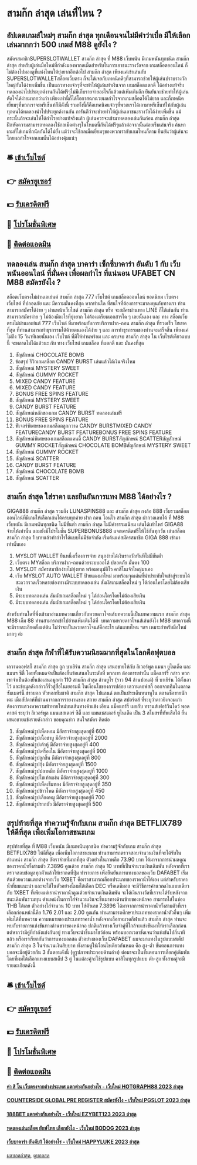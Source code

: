 # สามก๊ก ล่าสุด เล่นที่ไหน ?
## อัปเดตเกมส์ใหม่ๆ สามก๊ก ล่าสุด ทุกเดือนจนไม่มีคำว่าเบื่อ มีให้เลือกเล่นมากกว่า 500 เกมส์ M88 ดูยังไง ?
สมัครสมาชิกSUPERSLOTWALLET สามก๊ก ล่าสุด ที่ M88 เว็บพนัน มีเกมพนันทุกชนิด สามก๊ก ล่าสุด สำหรับผู้เล่นมือใหม่ที่กำลังมองหากลเม็ดสำหรับในการเอาชนะรางวัลจาก เกมสล็อตออนไลน์ ก็ไม่ต้องไปมองดูที่แห่งไหนให้ยุ่งยากอีกต่อไป สามก๊ก ล่าสุด เพียงแค่เข้าเล่นกับ SUPERSLOTWALLETสล็อตเว็บตรง ก็จะได้เจอกับเทคนิคดีๆที่สามารถช่วยให้ผู้เล่นปราบรางวัลใหญ่กันได้ง่ายเพิ่มขึ้น เป็นแถวทางแจ๋วๆที่จะทำให้ผู้เล่นทำเงินจาก เกมสล็อตแตกดี ได้อย่างแท้จริง ทดลองนำไปประยุกต์งานกันได้ฟรีๆไม่มีเก็บรายจ่ายอะไรก็แล้วแต่เพิ่มเติมอีก ยืนยันจะช่วยทำให้ผู้เล่นตัดใจได้ง่ายมากกว่าเก่า เพียงเท่านี้ก็ได้โอกาสฉกฉวยผลกำไรจากเกมสล็อตได้ไม่ยาก และก็เทคนิคเยี่ยมๆที่พวกเราจะพรีเซ็นท์ก็มีดังนี้
รวมทั้งนี้ก็คือเทคนิคแจ๋วๆที่พวกเราได้เอามาพรีเซ็นท์ให้กับผู้เล่นทุกคนได้ทดลองนำไปประยุกต์งานกัน การันตีว่าจะช่วยทำให้ผู้เล่นเอาชนะรางวัลได้ง่ายเพิ่มขึ้น แม้กระนั้นถ้าจะเล่นให้ได้กำไรอย่างแท้จริงแล้ว ผู้เล่นควรจะเข้ามาทดลองเล่นกันก่อน สามก๊ก ล่าสุด ฝึกหัดความสามารถทดลองใช้กลเม็ดต่างๆในโหมดนี้กันได้ฟรีๆแล้วต่อจากนั้นค่อยเริ่มเล่นจริง ค้นหาเกมที่ใช่เกมที่ถนัดกันได้ไม่ยั้ง แม้ว่าจะใช้กลเม็ดเยี่ยมๆของพวกเรากับเกมไหนก็ตาม ยืนยันว่าผู้เล่นจะโกยผลกำไรจากเกมนั้นได้อย่างคุ้มแน่ๆ

## 🛎 [เข้าเว็บไซต์](https://bit.ly/3SdLNi2)
## 👉 [สมัครยูเซอร์](https://bit.ly/3SdLNi2)
## 💵 [รับเครดิตฟรี](https://bit.ly/3dyRKHj)
## 👑 [โปรโมชั่นพิเศษ](https://bit.ly/3dyRKHj)
## 📱 [ติดต่อแอดมิน](https://bit.ly/3dyRKHj)

## ทดลองเล่น สามก๊ก ล่าสุด บาคาร่า เซ็กซี่บาคาร่า อันดับ 1 กับ เว็บพนันออนไลน์ ที่มั่นคง เพื่อผลกำไร ที่แน่นอน UFABET CN M88 สมัครยังไง ?
สล็อตเว็บตรงไม่ผ่านเอเย่นต์ สามก๊ก ล่าสุด 777 เว็บไซต์ เกมสล็อตออนไลน์ ยอดนิยม เว็บตรง เว็บไซต์ ที่ปลอดภัย และ มีความมั่นคงที่สุด หากท่านใด ที่สนใจที่ต้องการจะมาลงทุนกับทางเรา ท่านสามารถสมัครได้ง่าย ๆ ผ่านหน้าเว็บไซต์ สามก๊ก ล่าสุด หรือ จะสมัครผ่านทาง LINE ก็ได้เช่นกัน ท่านสามารถสมัครง่าย ๆ ไม่ต้องมีอะไรที่ยุ่งยาก ไม่ต้องเตรียมเอกสารใด ๆ เลยนั้นเอง และ ทาง สล็อตเว็บตรงไม่ผ่านเอเย่นต์ 777 เว็บไซต์ ที่มาพร้อมกับการบริการฝาก-ถอน สามก๊ก ล่าสุด ที่รวดเร็ว ไฮเทค ที่สุด ที่ท่านสามารถทำธุรกรรมได้ด้วยตนเองได้ง่าย ๆ และ การทำธุรกรรมของท่านจะเสร็จสิ้น เพียงแค่ไม่ถึง 15 วินาทีเลยนั้นเอง เว็บไซต์ ที่มีให้ท่านพร้อม และ ครบจบ สามก๊ก ล่าสุด ใน เว็บไซต์เดียวแบบนี้ จะพลาดไม่ได้แล้วนะ กับ ทาง เว็บไซต์ เกมสล็อต ที่แตกดี และ มั่นคงที่สุด
1. สัญลักษณ์ CHOCOLATE BOMB
2. ข้อสรุป รีวิวเกมสล็อต CANDY BURST เล่นแล้วได้เงินจริงไหม
3. สัญลักษณ์ MYSTERY SWEET
4. สัญลักษณ์ GUMMY ROCKET
5. MIXED CANDY FEATURE
6. MIXED CANDY FEATURE
7. BONUS FREE SPINS FEATURE
8. สัญลักษณ์ MYSTERY SWEET
9. CANDY BURST FEATURE
10. สัญลักษณ์หลักของเกม CANDY BURST ทดลองเล่นฟรี
11. BONUS FREE SPINS FEATURE
12. ฟีเจอร์พิเศษของเกมสล็อตลูกกวาด CANDY BURSTMIXED CANDY FEATURECANDY BURST FEATUREBONUS FREE SPINS FEATURE
13. สัญลักษณ์พิเศษของเกมสล็อตแคนดี้ CANDY BURSTสัญลักษณ์ SCATTERสัญลักษณ์ GUMMY ROCKETสัญลักษณ์ CHOCOLATE BOMBสัญลักษณ์ MYSTERY SWEET
14. สัญลักษณ์ GUMMY ROCKET
15. สัญลักษณ์ SCATTER
16. CANDY BURST FEATURE
17. สัญลักษณ์ CHOCOLATE BOMB
18. สัญลักษณ์ SCATTER

## สามก๊ก ล่าสุด ใส่ราคา และยืนยันการแทง M88 ได้อย่างไร ?
GIGA888 สามก๊ก ล่าสุด รวมถึง LUNASPINS88 และ สามก๊ก ล่าสุด กงล้อ 888 เว็บรวมสล็อตออนไลน์ที่มีเกมให้เลือกเล่นได้ครบทุกค่าย ฝาก ถอน โอนไว สามก๊ก ล่าสุด ฝากวอเลทได้ ที่ M88 เว็บพนัน มีเกมพนันทุกชนิด ไม่มีขั้นต่ำ สามก๊ก ล่าสุด ไม่มีค่าธรรมเนียม เล่นได้เท่าไหร่ GIGA88 จ่ายให้เท่านั้น แถมยังมีโปรโมชั่น SUPERBONUS888 แจกเครดิตฟรีให้ใช้กันทุกวัน เล่นสล็อต สามก๊ก ล่าสุด 1 บาทแล้วทำกำไรได้แบบไม่มีข้อจำกัด เริ่มต้นแค่สมัครสมาชิก GIGA 888 เข้ามาเท่านั้นเอง
1. MYSLOT WALLET ยืนหนึ่งเรื่องการจ่าย สนุกง่ายได้เงินรางวัลทันทีไม่มีขั้นต่ำ
2. เว็บตรง MYสล็อต บริการฝาก-ถอนด้วยระบบออโต้ ปลอดภัย มั่นคง 100
3. MYSLOT สมัครสมาชิกง่ายไม่ยุ่งยาก พร้อมอนุมัติไว คาสิโนเจ้าใหญ่มาเอง
4. เว็บ MYSLOT AUTO WALLET ป้ายแดงมาใหม่ มาพร้อมจุดเด่นที่น่าประทับใจเข้าสู่ระบบได้สะดวกรวดเร็วหลายช่องทางมีระบบทดลองเล่น สัมผัสเกมสล็อตใหม่ ๆ ได้ก่อนใครโดยไม่ต้องเสียเงิน
5. มีระบบทดลองเล่น สัมผัสเกมสล็อตใหม่ ๆ ได้ก่อนใครโดยไม่ต้องเสียเงิน
6. มีระบบทดลองเล่น สัมผัสเกมสล็อตใหม่ ๆ ได้ก่อนใครโดยไม่ต้องเสียเงิน

สำหรับท่านใดที่พึ่งเข้ามาอ่านบทความเกี่ยวกับหวยดาวโจนส์บทความนี้เป็นบทความแรก สามก๊ก ล่าสุด M88 เอ็ม 88 ท่านสามารถเข้าไปอ่านเพิ่มเติมได้ที่  บทความหวยดาวโจนส์เล่นยังไง M88 บทความนี้จะมีรายละเอียดตั้งแต่ต้น ไม่ว่าจะเป็นหวยดาวโจนส์คืออะไร เล่นแบบไหน ฯลฯ เหมาะสำหรับมือใหม่มากๆ ค่ะ

## สามก๊ก ล่าสุด กีฬาที่ได้รับความนิยมมากที่สุดในโลกคือฟุตบอล
เลวานดอฟสกี้ สามก๊ก ล่าสุด ถูก บาเยิร์น สามก๊ก ล่าสุด เสนอขายให้กับ ลิเวอร์พูล แมนฯ ยูไนเต็ด และ แมนฯ ซิตี้ โดยทั้งหมดจำเป็นต้องยื่นข้อเสนอในระดับที่ พวกเขา ต้องการเท่านั้น แม็คแกร์รี่ กล่าว
พวกเขาจำเป็นต้องยื่นข้อเสนอมูลค่า 110 สามก๊ก ล่าสุด ล้านยูโร (ราว 94 ล้านปอนด์) ที่ บาเยิร์น ได้ตั้งเอาไว้ และข้อมูลดังกล่าวก็รั่วสู่สื่อในเยอรมนี ในเงื่อนไขของการปล่อย เลวานดอฟสกี้ ออกจากทีมในตลาดซัมเมอร์นี้
ข่าวบอล หัวหอกทีมชาติ สามก๊ก ล่าสุด โปแลนด์ ตกเป็นประเด็นหนาหูใน ตลาดซื้อขายนักเตะ เมื่อสัปดาห์ที่ผ่านมาจากการรายงานของ สกาย สามก๊ก ล่าสุด สปอร์ตส์ ที่ระบุว่าดาวยิงจอมเก๋าต้องการแสวงหาความท้าทายใหม่บนเส้นทางค้าแข้ง
เอียน แม็คแกร์รี่ เผยกับ ทรานส์เฟอร์วินโดว์ พอดคาสต์ ระบุว่า ลิเวอร์พูล แมนเชสเตอร์ ซิตี้ และ แมนเชสเตอร์ ยูไนเต็ด เป็น 3 สโมสรที่ทัพเสือใต้ ยื่นเสนอขายแข้งรายดังกล่าว
ขอบคุณข่าว
สนใจสมัคร ติดต่อ
1. สัญลักษณ์รูปเห็ดหอม มีอัตราจ่ายสูงสุดอยู่ที่ 600
2. สัญลักษณ์รูปเนื้อชาบู มีอัตราจ่ายสูงสุดอยู่ที่ 2000
3. สัญลักษณ์รูปเต้าหู้ มีอัตราจ่ายสูงสุดอยู่ที่ 400
4. สัญลักษณ์รูปเครื่องใน มีอัตราจ่ายสูงสุดอยู่ที่ 900
5. สัญลักษณ์รูปลูกชิ้น มีอัตราจ่ายสูงสุดอยู่ที่ 800
6. สัญลักษณ์รูปกุ้ง มีอัตราจ่ายสูงสุดอยู่ที่ 1500
7. สัญลักษณ์รูปปลาหมึก มีอัตราจ่ายสูงสุดอยู่ที่ 1000
8. สัญลักษณ์รูปไชเท้าแผ่น มีอัตราจ่ายสูงสุดอยู่ที่ 300
9. สัญลักษณ์รูปเห็ดเข็มทอง มีอัตราจ่ายสูงสุดอยู่ที่ 350
10. สัญลักษณ์รูปข้าวโพด มีอัตราจ่ายสูงสุดอยู่ที่ 450
11. สัญลักษณ์รูปเลือดหมู มีอัตราจ่ายสูงสุดอยู่ที่ 700
12. สัญลักษณ์รูปรากบัว มีอัตราจ่ายสูงสุดอยู่ที่ 500

## สรุปท้ายที่สุด ทำความรู้จักกับเกม สามก๊ก ล่าสุด BETFLIX789 ให้ดีที่สุด เพื่อเพิ่มโอกาสชนะเกม
สรุปท้ายที่สุด ที่ M88 เว็บพนัน มีเกมพนันทุกชนิด ทำความรู้จักกับเกม สามก๊ก ล่าสุด BETFLIX789 ให้ดีที่สุด เพื่อเพิ่มโอกาสชนะเกม ท่านสามารถตรวจสอบจำนวนเงินที่จะได้รับในตำแหน่ง สามก๊ก ล่าสุด อัตราจ่ายที่มากที่สุด ตัวอย่างในภาพคือ 73.90 บาท ได้มาจากการนำผลคูณของราคาน้ำทั้งสามตัว 7.3896 คูณด้วย สามก๊ก ล่าสุด 10 บาทที่เป็นจำนวนเงินเดิมพัน หลังจากที่เราตรวจสอบข้อมูลทุกตัวแล้วให้เรากดที่ปุ่ม ทำรายการ เพื่อยืนยันการแทงบอลของเว็บ DAFABET
เริ่มต้นด้วยความแตกต่างจากเว็บ 1XBET คือเราสามารถเลือกประเภทของราคาน้ำได้เอง แต่สำหรับราคาน้ำที่ผมแนะนำ และจะใช้ในตัวอย่างนี้ผมได้เลือก DEC หรือเดซิมอล จะมีวิธีการคำนวณเงินแบบเดียวกับ 1XBET ที่เพียงแค่เรานำราคาน้ำคูณด้วยจำนวนเงินเดิมพัน จะได้เงินรางวัลที่เราจะได้รับหลังจากชนะเดิมพันรวมทุน
ตำแหน่งในการใส่จำนวนเงินจะขึ้นมาทางด้านซ้ายของหน้าจอ สามารถใส่ในช่อง THB ได้เลย ตัวอย่างใส่จำนวน 10 บาท ใส่ตัวเลข 7.3896 ได้มาจากการนำราคาน้ำทั้งสามตัวที่เราเลือกก่อนหน้านี้คือ 1.76 2.01 และ 2.00 คูณกัน
ท่านสามารถศึกษาประเภทของราคาน้ำตัวอื่นๆ เพิ่มเติมได้ที่บทความ ความหมายของประเภทราคาน้ำ
หลังจากเลือกหมวดกีฬาแล้ว สามก๊ก ล่าสุด ท่านจะพบกับรายการแข่งขันทางด้านขวาของหน้าจอ ปกติแล้วทางเว็บจำคู่ที่ใกล้จะแข่งขันมาให้เราเลือกก่อน แต่หากว่ามีคู่ที่กำลังแข่งกันอยู่ ทางเว็บจะนำขึ้นมาโชว์ก่อน พร้อมบอกเวลาชัดเจนว่าแข่งขันไปกี่นาทีแล้ว หรือเราเรียกกันว่าการแทงบอลสด ตัวอย่างของเว็บ DAFABET ผมจะมาแทงในรูปแบบสเต็ป สามก๊ก ล่าสุด 3 ในจำนวนเงินสิบบาท ทั้งสามคู่ใช่เงื่อนไขเดียวกันหมด คือ สูง-ต่ำ ขั้นตอนการแทงบอลจะมีอยู่ด้วยกัน 3 ขั้นตอนดังนี้ (ดูรูปภาพประกอบด้านล่าง)
ต่อมาจะเป็นขั้นตอนการเลือกคู่เดิมพัน โดยที่ผมได้เลือกแทงแบบสเต็ป 3 คู่ ในแต่ละคู่จะใช้รูปแบบ คาสิโนทุกรูปแบบ ต่ำ-สูง ทั้งสามคู่จะมีรายละเอียดดังนี้

## 🛎 [เข้าเว็บไซต์](https://bit.ly/3SdLNi2)
## 👉 [สมัครยูเซอร์](https://bit.ly/3SdLNi2)
## 💵 [รับเครดิตฟรี](https://bit.ly/3dyRKHj)
## 👑 [โปรโมชั่นพิเศษ](https://bit.ly/3dyRKHj)
## 📱 [ติดต่อแอดมิน](https://bit.ly/3dyRKHj)

#### [ค่า สิ โน เว็บตรงจากต่างประเทศ แตกต่างกันอย่างไร - เว็บใหม่ HOTGRAPH88 2023 ล่าสุด](https://atom.io/themes/ค่า%20สิ%20โน%20เว็บตรงจากต่างประเทศ%20แตกต่างกันอย่างไร%20-%20เว็บใหม่%20hotgraph88%202023%20ล่าสุด)
#### [COUNTERSIDE GLOBAL PRE REGISTER สมัครยังไง - เว็บใหม่ PGSLOT 2023 ล่าสุด](https://atom.io/themes/counterside%20global%20pre%20register%20สมัครยังไง%20-%20เว็บใหม่%20pgslot%202023%20ล่าสุด)
#### [188BET แตกต่างกันอย่างไร - เว็บใหม่ EZYBET123 2023 ล่าสุด](https://atom.io/themes/188bet%20แตกต่างกันอย่างไร%20-%20เว็บใหม่%20ezybet123%202023%20ล่าสุด)
#### [ทดลองเล่นสล็อต ยักษ์ไทย เลือกยังไง - เว็บใหม่ BODOG 2023 ล่าสุด](https://atom.io/themes/ทดลองเล่นสล็อต%20ยักษ์ไทย%20เลือกยังไง%20-%20เว็บใหม่%20bodog%202023%20ล่าสุด)
#### [เว็บบาคาร่า อันดับ1 ได้อย่างไร - เว็บใหม่ HAPPYLUKE 2023 ล่าสุด](https://atom.io/themes/เว็บบาคาร่า%20อันดับ1%20ได้อย่างไร%20-%20เว็บใหม่%20happyluke%202023%20ล่าสุด)

[ผลบอลล่าสุด](https://siamsport.tv "ผลบอลล่าสุด"), [ดูบอลสด](https://siamsport.tv/ดูบอลสด "ดูบอลสด")